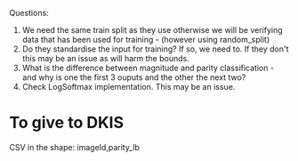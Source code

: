 Questions:

1. We need the same train split as they use otherwise we will be verifying data that has been used for training - (however using random_split) 
2. Do they standardise the input for training? If so, we need to. If they don't this may be an issue as will harm the bounds.
3. What is the difference between magnitude and parity classification - and why is one the first 3 ouputs and the other the next two?
4. Check LogSoftmax implementation. This may be an issue.


# To give to DKIS

CSV in the shape:
imageId,parity_lb

